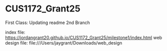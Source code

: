 # CUS1172_Grant25

First Class: Updating readme 2nd Branch

index file: https://jordangrant20.github.io/CUS1172_Grant25/milestone1/index.html
web design file: file:///Users/jaygrant/Downloads/web_design
